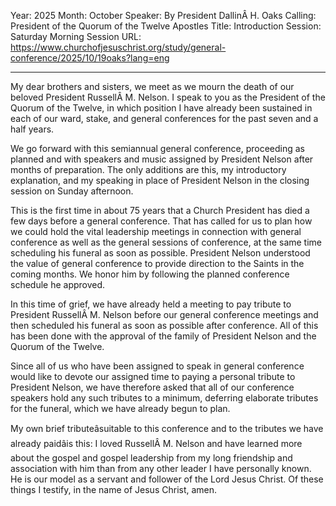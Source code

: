 Year: 2025
Month: October
Speaker: By President DallinÂ H. Oaks
Calling: President of the Quorum of the Twelve Apostles
Title: Introduction
Session: Saturday Morning Session
URL: https://www.churchofjesuschrist.org/study/general-conference/2025/10/19oaks?lang=eng

---

My dear brothers and sisters, we meet as we mourn the death of our beloved President RussellÂ M. Nelson. I speak to you as the President of the Quorum of the Twelve, in which position I have already been sustained in each of our ward, stake, and general conferences for the past seven and a half years.

We go forward with this semiannual general conference, proceeding as planned and with speakers and music assigned by President Nelson after months of preparation. The only additions are this, my introductory explanation, and my speaking in place of President Nelson in the closing session on Sunday afternoon.

This is the first time in about 75 years that a Church President has died a few days before a general conference. That has called for us to plan how we could hold the vital leadership meetings in connection with general conference as well as the general sessions of conference, at the same time scheduling his funeral as soon as possible. President Nelson understood the value of general conference to provide direction to the Saints in the coming months. We honor him by following the planned conference schedule he approved.

In this time of grief, we have already held a meeting to pay tribute to President RussellÂ M. Nelson before our general conference meetings and then scheduled his funeral as soon as possible after conference. All of this has been done with the approval of the family of President Nelson and the Quorum of the Twelve.

Since all of us who have been assigned to speak in general conference would like to devote our assigned time to paying a personal tribute to President Nelson, we have therefore asked that all of our conference speakers hold any such tributes to a minimum, deferring elaborate tributes for the funeral, which we have already begun to plan.

My own brief tributeâsuitable to this conference and to the tributes we have already paidâis this: I loved RussellÂ M. Nelson and have learned more about the gospel and gospel leadership from my long friendship and association with him than from any other leader I have personally known. He is our model as a servant and follower of the Lord Jesus Christ. Of these things I testify, in the name of Jesus Christ, amen.